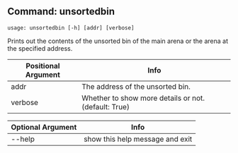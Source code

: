 ## Command: unsortedbin ##
```
usage: unsortedbin [-h] [addr] [verbose]
```
Prints out the contents of the unsorted bin of the main arena or the arena at the specified address.  

| Positional Argument | Info |
|---------------------|------|
| addr | The address of the unsorted bin. |
| verbose | Whether to show more details or not. (default: True) |

| Optional Argument | Info |
|---------------------|------|
| --help | show this help message and exit |


